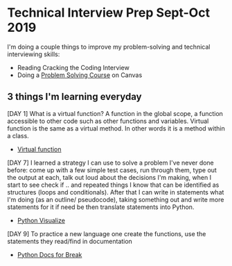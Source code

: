 # Technical Interview Prep Sept-Oct 2019
I'm doing a couple things to improve my problem-solving and technical interviewing skills:
- Reading Cracking the Coding Interview
- Doing a [Problem Solving Course](https://canvas.instructure.com/courses/1578976)  on Canvas

## 3 things I'm learning everyday
[DAY 1] What is a virtual function? A function in the global scope, a function accessible to other code such as other functions and variables.
Virtual function is the same as a virtual method. In other words it is a method within a class.
- [Virtual function](https://en.wikipedia.org/wiki/Virtual_function)

[DAY 7] I learned a strategy I can use to solve a problem I've never done before: come up with a few simple test cases, run through them, type out the output at each, talk out loud about the decisions I'm making, when I start to see check if .. and repeated things I know that can be identified as structures (loops and conditionals). After that I can write in statements what I'm doing (as an outline/ pseudocode), taking something out and write more statements for it if need be then translate statements into Python.
- [Python Visualize](http://pythontutor.com)

[DAY 9] To practice a new language one create the functions, use the statements they read/find in documentation
- [Python Docs for Break](https://docs.python.org/3/tutorial/controlflow.html#break-and-continue-statements-and-else-clauses-on-loops)
